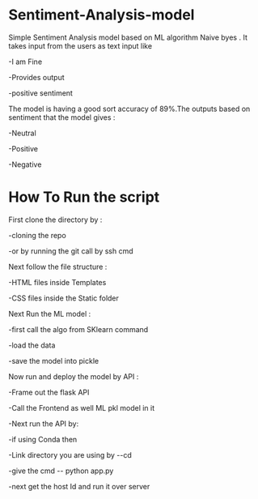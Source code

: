 # Sentiment-Analysis-model
Simple Sentiment Analysis model based on ML algorithm Naive byes . It takes input from the users as text input like 

-I am Fine

-Provides output

-positive sentiment

The model is having a good sort accuracy of 89%.The outputs based on sentiment that the model gives :

-Neutral

-Positive

-Negative

# How To Run the script 

First clone the directory by :

-cloning the repo 

-or by running the git call by ssh cmd

Next follow the file structure :

-HTML files inside Templates

-CSS files inside the Static folder

Next Run the ML model :

-first call the algo from SKlearn command

-load the data 

-save the model into pickle

Now run and deploy the model by API :

-Frame out the flask API 

-Call the Frontend as well ML pkl model in it

-Next run the API by:

-if using Conda then 

-Link directory you are using by --cd

-give the cmd -- python app.py

-next get the host Id and run it over server
